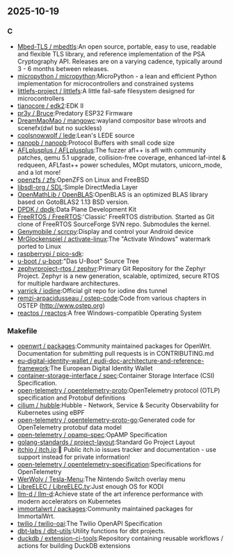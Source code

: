 ## 2025-10-19

### C

* [Mbed-TLS / mbedtls](https://github.com/Mbed-TLS/mbedtls):An open source, portable, easy to use, readable and flexible TLS library, and reference implementation of the PSA Cryptography API. Releases are on a varying cadence, typically around 3 - 6 months between releases.
* [micropython / micropython](https://github.com/micropython/micropython):MicroPython - a lean and efficient Python implementation for microcontrollers and constrained systems
* [littlefs-project / littlefs](https://github.com/littlefs-project/littlefs):A little fail-safe filesystem designed for microcontrollers
* [tianocore / edk2](https://github.com/tianocore/edk2):EDK II
* [pr3y / Bruce](https://github.com/pr3y/Bruce):Predatory ESP32 Firmware
* [DreamMaoMao / mangowc](https://github.com/DreamMaoMao/mangowc):wayland compositor base wlroots and scenefx(dwl but no suckless)
* [coolsnowwolf / lede](https://github.com/coolsnowwolf/lede):Lean's LEDE source
* [nanopb / nanopb](https://github.com/nanopb/nanopb):Protocol Buffers with small code size
* [AFLplusplus / AFLplusplus](https://github.com/AFLplusplus/AFLplusplus):The fuzzer afl++ is afl with community patches, qemu 5.1 upgrade, collision-free coverage, enhanced laf-intel & redqueen, AFLfast++ power schedules, MOpt mutators, unicorn_mode, and a lot more!
* [openzfs / zfs](https://github.com/openzfs/zfs):OpenZFS on Linux and FreeBSD
* [libsdl-org / SDL](https://github.com/libsdl-org/SDL):Simple DirectMedia Layer
* [OpenMathLib / OpenBLAS](https://github.com/OpenMathLib/OpenBLAS):OpenBLAS is an optimized BLAS library based on GotoBLAS2 1.13 BSD version.
* [DPDK / dpdk](https://github.com/DPDK/dpdk):Data Plane Development Kit
* [FreeRTOS / FreeRTOS](https://github.com/FreeRTOS/FreeRTOS):'Classic' FreeRTOS distribution. Started as Git clone of FreeRTOS SourceForge SVN repo. Submodules the kernel.
* [Genymobile / scrcpy](https://github.com/Genymobile/scrcpy):Display and control your Android device
* [MrGlockenspiel / activate-linux](https://github.com/MrGlockenspiel/activate-linux):The "Activate Windows" watermark ported to Linux
* [raspberrypi / pico-sdk](https://github.com/raspberrypi/pico-sdk):
* [u-boot / u-boot](https://github.com/u-boot/u-boot):"Das U-Boot" Source Tree
* [zephyrproject-rtos / zephyr](https://github.com/zephyrproject-rtos/zephyr):Primary Git Repository for the Zephyr Project. Zephyr is a new generation, scalable, optimized, secure RTOS for multiple hardware architectures.
* [yarrick / iodine](https://github.com/yarrick/iodine):Official git repo for iodine dns tunnel
* [remzi-arpacidusseau / ostep-code](https://github.com/remzi-arpacidusseau/ostep-code):Code from various chapters in OSTEP (http://www.ostep.org)
* [reactos / reactos](https://github.com/reactos/reactos):A free Windows-compatible Operating System

### Makefile

* [openwrt / packages](https://github.com/openwrt/packages):Community maintained packages for OpenWrt. Documentation for submitting pull requests is in CONTRIBUTING.md
* [eu-digital-identity-wallet / eudi-doc-architecture-and-reference-framework](https://github.com/eu-digital-identity-wallet/eudi-doc-architecture-and-reference-framework):The European Digital Identity Wallet
* [container-storage-interface / spec](https://github.com/container-storage-interface/spec):Container Storage Interface (CSI) Specification.
* [open-telemetry / opentelemetry-proto](https://github.com/open-telemetry/opentelemetry-proto):OpenTelemetry protocol (OTLP) specification and Protobuf definitions
* [cilium / hubble](https://github.com/cilium/hubble):Hubble - Network, Service & Security Observability for Kubernetes using eBPF
* [open-telemetry / opentelemetry-proto-go](https://github.com/open-telemetry/opentelemetry-proto-go):Generated code for OpenTelemetry protobuf data model
* [open-telemetry / opamp-spec](https://github.com/open-telemetry/opamp-spec):OpAMP Specification
* [golang-standards / project-layout](https://github.com/golang-standards/project-layout):Standard Go Project Layout
* [itchio / itch.io](https://github.com/itchio/itch.io):🐛 Public itch.io issues tracker and documentation - use support instead for private information!
* [open-telemetry / opentelemetry-specification](https://github.com/open-telemetry/opentelemetry-specification):Specifications for OpenTelemetry
* [WerWolv / Tesla-Menu](https://github.com/WerWolv/Tesla-Menu):The Nintendo Switch overlay menu
* [LibreELEC / LibreELEC.tv](https://github.com/LibreELEC/LibreELEC.tv):Just enough OS for KODI
* [llm-d / llm-d](https://github.com/llm-d/llm-d):Achieve state of the art inference performance with modern accelerators on Kubernetes
* [immortalwrt / packages](https://github.com/immortalwrt/packages):Community maintained packages for ImmortalWrt.
* [twilio / twilio-oai](https://github.com/twilio/twilio-oai):The Twilio OpenAPI Specification
* [dbt-labs / dbt-utils](https://github.com/dbt-labs/dbt-utils):Utility functions for dbt projects.
* [duckdb / extension-ci-tools](https://github.com/duckdb/extension-ci-tools):Repository containing reusable workflows / actions for building DuckDB extensions
